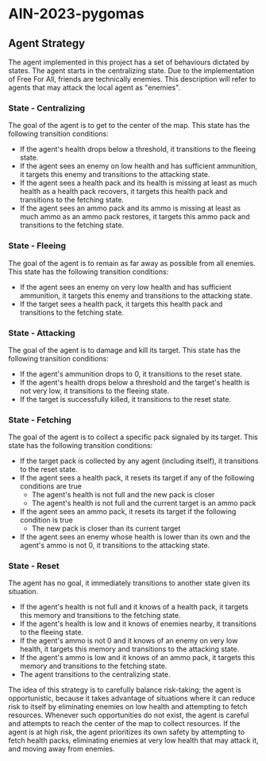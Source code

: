 # AIN-2023-pygomas

## Agent Strategy
The agent implemented in this project has a set of behaviours dictated by states.
The agent starts in the centralizing state.
Due to the implementation of Free For All, friends are technically enemies. This description will refer to agents that may attack the local agent as "enemies".

### State - Centralizing
The goal of the agent is to get to the center of the map.
This state has the following transition conditions:
* If the agent's health drops below a threshold, it transitions to the fleeing state.
* If the agent sees an enemy on low health and has sufficient ammunition, it targets this enemy and transitions to the attacking state.
* If the agent sees a health pack and its health is missing at least as much health as a health pack recovers, it targets this health pack and transitions to the fetching state.
* If the agent sees an ammo pack and its ammo is missing at least as much ammo as an ammo pack restores, it targets this ammo pack and transitions to the fetching state.

### State - Fleeing
The goal of the agent is to remain as far away as possible from all enemies.
This state has the following transition conditions:
* If the agent sees an enemy on very low health and has sufficient ammunition, it targets this enemy and transitions to the attacking state.
* If the target sees a health pack, it targets this health pack and transitions to the fetching state.

### State - Attacking
The goal of the agent is to damage and kill its target.
This state has the following transition conditions:
* If the agent's ammunition drops to 0, it transitions to the reset state.
* If the agent's health drops below a threshold and the target's health is not very low, it transitions to the fleeing state.
* If the target is successfully killed, it transitions to the reset state.

### State - Fetching
The goal of the agent is to collect a specific pack signaled by its target.
This state has the following transition conditions:
* If the target pack is collected by any agent (including itself), it transitions to the reset state.
* If the agent sees a health pack, it resets its target if any of the following conditions are true
    * The agent's health is not full and the new pack is closer
    * The agent's health is not full and the current target is an ammo pack
* If the agent sees an ammo pack, it resets its target if the following condition is true
    * The new pack is closer than its current target
* If the agent sees an enemy whose health is lower than its own and the agent's ammo is not 0, it transitions to the attacking state.

### State - Reset
The agent has no goal, it immediately transitions to another state given its situation.
* If the agent's health is not full and it knows of a health pack, it targets this memory and transitions to the fetching state.
* If the agent's health is low and it knows of enemies nearby, it transitions to the fleeing state.
* If the agent's ammo is not 0 and it knows of an enemy on very low health, it targets this memory and transitions to the attacking state.
* If the agent's ammo is low and it knows of an ammo pack, it targets this memory and transitions to the fetching state.
* The agent transitions to the centralizing state.

The idea of this strategy is to carefully balance risk-taking; the agent is opportunistic, because it takes advantage of situations where it can reduce risk to itself by eliminating enemies on low health and attempting to fetch resources.
Whenever such opportunities do not exist, the agent is careful and attempts to reach the center of the map to collect resources.
If the agent is at high risk, the agent prioritizes its own safety by attempting to fetch health packs, eliminating enemies at very low health that may attack it, and moving away from enemies.